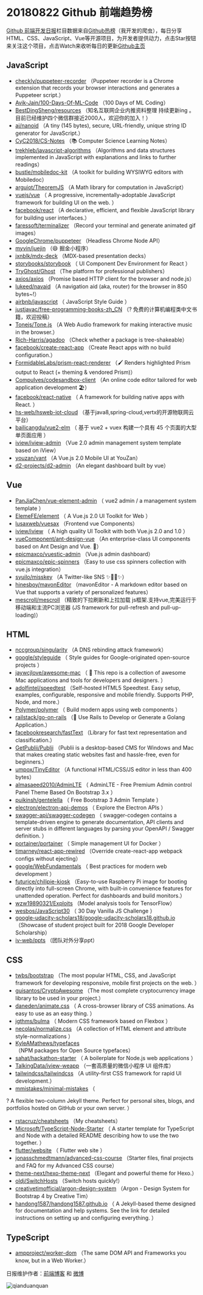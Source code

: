 # 20180822 Github 前端趋势榜

[Github 前端开发日报](https://qdkfweb.cn/c/news)栏目数据来自[Github热榜](https://github.qdkfweb.cn/)（我开发的爬虫），每日分享HTML、CSS、JavaScript、Vue等开源项目，为开发者提供动力，点击Star按钮来关注这个项目，点击Watch来收听每日的更新[Github主页](https://github.com/kujian/githubTrending)
## JavaScript

* [checkly/puppeteer-recorder](https://github.com/checkly/puppeteer-recorder) （Puppeteer recorder is a Chrome extension that records your browser interactions and generates a Puppeteer script.）
* [Avik-Jain/100-Days-Of-ML-Code](https://github.com/Avik-Jain/100-Days-Of-ML-Code) （100 Days of ML Coding）
* [BestDingSheng/resources](https://github.com/BestDingSheng/resources) （知名互联网企业内推资料整理 持续更新ing 。 目前已经维护四个微信群接近2000人，欢迎你的加入！）
* [ai/nanoid](https://github.com/ai/nanoid) （A tiny (145 bytes), secure, URL-friendly, unique string ID generator for JavaScript.）
* [CyC2018/CS-Notes](https://github.com/CyC2018/CS-Notes) （📚 Computer Science Learning Notes）
* [trekhleb/javascript-algorithms](https://github.com/trekhleb/javascript-algorithms) （Algorithms and data structures implemented in JavaScript with explanations and links to further readings）
* [bustle/mobiledoc-kit](https://github.com/bustle/mobiledoc-kit) （A toolkit for building WYSIWYG editors with Mobiledoc）
* [arguiot/TheoremJS](https://github.com/arguiot/TheoremJS) （A Math library for computation in JavaScript）
* [vuejs/vue](https://github.com/vuejs/vue) （
        A progressive, incrementally-adoptable JavaScript framework for building UI on the web.
      ）
* [facebook/react](https://github.com/facebook/react) （A declarative, efficient, and flexible JavaScript library for building user interfaces.）
* [faressoft/terminalizer](https://github.com/faressoft/terminalizer) （Record your terminal and generate animated gif images）
* [GoogleChrome/puppeteer](https://github.com/GoogleChrome/puppeteer) （Headless Chrome Node API）
* [myvin/juejin](https://github.com/myvin/juejin) （😄 掘金小程序）
* [jxnblk/mdx-deck](https://github.com/jxnblk/mdx-deck) （MDX-based presentation decks）
* [storybooks/storybook](https://github.com/storybooks/storybook) （
        UI Component Dev Environment for React
      ）
* [TryGhost/Ghost](https://github.com/TryGhost/Ghost) （The platform for professional publishers）
* [axios/axios](https://github.com/axios/axios) （Promise based HTTP client for the browser and node.js）
* [lukeed/navaid](https://github.com/lukeed/navaid) （A navigation aid (aka, router) for the browser in 850 bytes~!）
* [airbnb/javascript](https://github.com/airbnb/javascript) （
        JavaScript Style Guide
      ）
* [justjavac/free-programming-books-zh_CN](https://github.com/justjavac/free-programming-books-zh_CN) （? 免费的计算机编程类中文书籍，欢迎投稿）
* [Tonejs/Tone.js](https://github.com/Tonejs/Tone.js) （A Web Audio framework for making interactive music in the browser.）
* [Rich-Harris/agadoo](https://github.com/Rich-Harris/agadoo) （Check whether a package is tree-shakeable）
* [facebook/create-react-app](https://github.com/facebook/create-react-app) （Create React apps with no build configuration.）
* [FormidableLabs/prism-react-renderer](https://github.com/FormidableLabs/prism-react-renderer) （🖌️ Renders highlighted Prism output to React (+ theming &amp; vendored Prism)）
* [CompuIves/codesandbox-client](https://github.com/CompuIves/codesandbox-client) （An online code editor tailored for web application development 🏖️）
* [facebook/react-native](https://github.com/facebook/react) （
        A framework for building native apps with React.
      ）
* [hs-web/hsweb-iot-cloud](https://github.com/hs-web/hsweb-iot-cloud) （基于java8,spring-cloud,vertx的开源物联网云平台）
* [bailicangdu/vue2-elm](https://github.com/bailicangdu/vue2-elm) （
        基于 vue2 + vuex 构建一个具有 45 个页面的大型单页面应用
      ）
* [iview/iview-admin](https://github.com/iview/iview-admin) （Vue 2.0 admin management system template based on iView）
* [youzan/vant](https://github.com/youzan/vant) （A Vue.js 2.0 Mobile UI at YouZan）
* [d2-projects/d2-admin](https://github.com/d2-projects/d2-admin) （An elegant dashboard built by vue）

## Vue

* [PanJiaChen/vue-element-admin](https://github.com/PanJiaChen/vue-element-admin) （
        vue2 admin / a management system template
      ）
* [ElemeFE/element](https://github.com/ElemeFE/element) （
        A Vue.js 2.0 UI Toolkit for Web
      ）
* [lusaxweb/vuesax](https://github.com/lusaxweb/vuesax) （Frontend vue Components）
* [iview/iview](https://github.com/iview/iview) （
        A high quality UI Toolkit with both Vue.js 2.0 and 1.0
      ）
* [vueComponent/ant-design-vue](https://github.com/vueComponent/ant-design-vue) （An enterprise-class UI components based on Ant Design and Vue. 🐜）
* [epicmaxco/vuestic-admin](https://github.com/epicmaxco/vuestic-admin) （Vue.js admin dashboard）
* [epicmaxco/epic-spinners](https://github.com/epicmaxco/epic-spinners) （Easy to use css spinners collection with vue.js integration）
* [syuilo/misskey](https://github.com/syuilo/misskey) （A Twitter-like SNS ✨🐢🚀✨）
* [hinesboy/mavonEditor](https://github.com/hinesboy/mavonEditor) （mavonEditor - A markdown editor based on Vue that supports a variety of personalized features）
* [mescroll/mescroll](https://github.com/mescroll/mescroll) （精致的下拉刷新和上拉加载 js框架.支持vue,完美运行于移动端和主流PC浏览器 (JS framework for pull-refresh and pull-up-loading)）

## HTML

* [nccgroup/singularity](https://github.com/nccgroup/singularity) （A DNS rebinding attack framework）
* [google/styleguide](https://github.com/google/styleguide) （
        Style guides for Google-originated open-source projects
      ）
* [jaywcjlove/awesome-mac](https://github.com/jaywcjlove/awesome-mac) （
         This repo is a collection of awesome Mac applications and tools for developers and designers.
      ）
* [adolfintel/speedtest](https://github.com/adolfintel/speedtest) （Self-hosted HTML5 Speedtest. Easy setup, examples, configurable, responsive and mobile friendly. Supports PHP, Node, and more.）
* [Polymer/polymer](https://github.com/Polymer/polymer) （
        Build modern apps using web components
      ）
* [railstack/go-on-rails](https://github.com/railstack/go-on-rails) （🚄 Use Rails to Develop or Generate a Golang Application.）
* [facebookresearch/fastText](https://github.com/facebookresearch/fastText) （Library for fast text representation and classification.）
* [GetPublii/Publii](https://github.com/GetPublii/Publii) （Publii is a desktop-based CMS for Windows and Mac that makes creating static websites fast and hassle-free, even for beginners.）
* [umpox/TinyEditor](https://github.com/umpox/TinyEditor) （A functional HTML/CSS/JS editor in less than 400 bytes）
* [almasaeed2010/AdminLTE](https://github.com/almasaeed2010/AdminLTE) （
        AdminLTE - Free Premium Admin control Panel Theme Based On Bootstrap 3.x
      ）
* [puikinsh/gentelella](https://github.com/puikinsh/gentelella) （
        Free Bootstrap 3 Admin Template
      ）
* [electron/electron-api-demos](https://github.com/electron/electron-api-demos) （
        Explore the Electron APIs
      ）
* [swagger-api/swagger-codegen](https://github.com/swagger-api/swagger-codegen) （
        swagger-codegen contains a template-driven engine to generate documentation, API clients and server stubs in different languages by parsing your OpenAPI / Swagger definition.
      ）
* [portainer/portainer](https://github.com/portainer/portainer) （
        Simple management UI for Docker
      ）
* [timarney/react-app-rewired](https://github.com/timarney/react-app-rewired) （Override create-react-app webpack configs without ejecting）
* [google/WebFundamentals](https://github.com/google/WebFundamentals) （
        Best practices for modern web development
      ）
* [futurice/chilipie-kiosk](https://github.com/futurice/chilipie-kiosk) （Easy-to-use Raspberry Pi image for booting directly into full-screen Chrome, with built-in convenience features for unattended operation. Perfect for dashboards and build monitors.）
* [wzw19890321/Exploits](https://github.com/wzw19890321/Exploits) （Model analysis tools for TensorFlow）
* [wesbos/JavaScript30](https://github.com/wesbos/JavaScript30) （
        30 Day Vanilla JS Challenge
      ）
* [google-udacity-scholars18/google-udacity-scholars18.github.io](https://github.com/google-udacity-scholars18/google-udacity-scholars18.github.io) （Showcase of student project built for 2018 Google Developer Scholarship）
* [iv-web/ppts](https://github.com/iv-web/ppts) （团队对外分享ppt）

## CSS

* [twbs/bootstrap](https://github.com/twbs/bootstrap) （The most popular HTML, CSS, and JavaScript framework for developing responsive, mobile first projects on the web.
      ）
* [guisantos/CryptoAwesome](https://github.com/guisantos/CryptoAwesome) （The most complete cryptocurrency image library to be used in your project.）
* [daneden/animate.css](https://github.com/daneden/animate.css) （
        A cross-browser library of CSS animations. As easy to use as an easy thing.
      ）
* [jgthms/bulma](https://github.com/jgthms/bulma) （
        Modern CSS framework based on Flexbox
      ）
* [necolas/normalize.css](https://github.com/necolas/normalize.css) （A collection of HTML element and attribute style-normalizations
      ）
* [KyleAMathews/typefaces](https://github.com/KyleAMathews/typefaces) （NPM packages for Open Source typefaces）
* [sahat/hackathon-starter](https://github.com/sahat/hackathon-starter) （
        A boilerplate for Node.js web applications
      ）
* [TalkingData/iview-weapp](https://github.com/TalkingData/iview-weapp) （一套高质量的微信小程序 UI 组件库）
* [tailwindcss/tailwindcss](https://github.com/tailwindcss/tailwindcss) （A utility-first CSS framework for rapid UI development.）
* [mmistakes/minimal-mistakes](https://github.com/mmistakes/minimal-mistakes) （
        
? A flexible two-column Jekyll theme. Perfect for personal sites, blogs, and portfolios hosted on GitHub or your own server.
      ）
* [rstacruz/cheatsheets](https://github.com/rstacruz/cheatsheets) （My cheatsheets）
* [Microsoft/TypeScript-Node-Starter](https://github.com/Microsoft/TypeScript-Node-Starter) （
        A starter template for TypeScript and Node with a detailed README describing how to use the two together.
      ）
* [flutter/website](https://github.com/flutter/website) （
        Flutter web site
      ）
* [jonasschmedtmann/advanced-css-course](https://github.com/jonasschmedtmann/advanced-css-course) （Starter files, final projects and FAQ for my Advanced CSS course）
* [theme-next/hexo-theme-next](https://github.com/theme-next/hexo-theme-next) （Elegant and powerful theme for Hexo.）
* [oldj/SwitchHosts](https://github.com/oldj/SwitchHosts) （Switch hosts quickly!）
* [creativetimofficial/argon-design-system](https://github.com/creativetimofficial/argon-design-system) （Argon - Design System for Bootstrap 4 by Creative Tim）
* [handong1587/handong1587.github.io](https://github.com/handong1587/handong1587.github.io) （
        A Jekyll-based theme designed for documentation and help systems. See the link for detailed instructions on setting up and configuring everything.
      ）

## TypeScript

* [ampproject/worker-dom](https://github.com/ampproject/worker-dom) （The same DOM API and Frameworks you know, but in a Web Worker.）


日报维护作者：[前端博客](https://qdkfweb.cn/) 和 [微博](https://qdkfweb.cn/go/weibo)

![qianduanquan](https://user-images.githubusercontent.com/3055447/38468989-651132ac-3b80-11e8-8e6b-15122322a9d7.png)